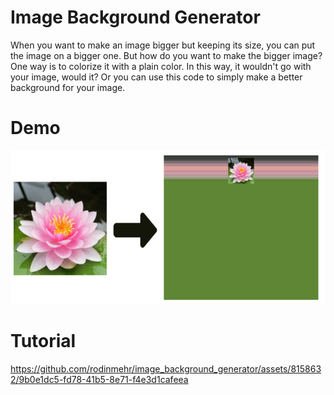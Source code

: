 # Image Background Generator
When you want to make an image bigger but keeping its size, you can put the image on a bigger one. But how do you want to make the bigger image?
One way is to colorize it with a plain color. In this way, it wouldn't go with your image, would it?
Or you can use this code to simply make a better background for your image.
# Demo
![background generator demo](./assets/image_background_generator_demo.jpg)

# Tutorial

https://github.com/rodinmehr/image_background_generator/assets/8158632/9b0e1dc5-fd78-41b5-8e71-f4e3d1cafeea

